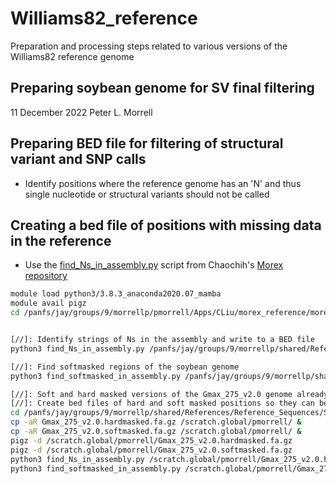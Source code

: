 # Williams82_reference
Preparation and processing steps related to various versions of the Williams82 reference genome

## Preparing soybean genome for SV final filtering
11 December 2022
Peter L. Morrell

## Preparing BED file for filtering of structural variant and SNP calls
* Identify positions where the reference genome has an 'N' and thus single nucleotide or structural variants should not be called


## Creating a bed file of positions with missing data in the reference
* Use the [find_Ns_in_assembly.py](https://github.com/MorrellLAB/morex_reference/blob/master/morex_v3/find_Ns_in_assembly.py) script from Chaochih's [Morex repository](https://github.com/MorrellLAB/morex_reference)

```bash
module load python3/3.8.3_anaconda2020.07_mamba
module avail pigz
cd /panfs/jay/groups/9/morrellp/pmorrell/Apps/CLiu/morex_reference/morex_v3


[//]: Identify strings of Ns in the assembly and write to a BED file
python3 find_Ns_in_assembly.py /panfs/jay/groups/9/morrellp/shared/References/Reference_Sequences/Soybean/PhytozomeV11/Gmax/assembly/Gmax_275_v2.0.fa >/panfs/jay/groups/9/morrellp/shared/References/Reference_Sequences/Soybean/PhytozomeV11/Gmax/assembly/Gmax_275_v2.0_Ns.bed &

[//]: Find softmasked regions of the soybean genome
python3 find_softmasked_in_assembly.py /panfs/jay/groups/9/morrellp/shared/References/Reference_Sequences/Soybean/PhytozomeV11/Gmax/assembly/Gmax_275_v2.0.fa >/scratch.global/pmorrell/test.bed

[//]: Soft and hard masked versions of the Gmax_275_v2.0 genome already exist, but need to decompress
[//]: Create bed files of hard and soft masked positions so they can be excluded from 
cd /panfs/jay/groups/9/morrellp/shared/References/Reference_Sequences/Soybean/PhytozomeV11/Gmax/assembly/
cp -aR Gmax_275_v2.0.hardmasked.fa.gz /scratch.global/pmorrell/ &
cp -aR Gmax_275_v2.0.softmasked.fa.gz /scratch.global/pmorrell/ &
pigz -d /scratch.global/pmorrell/Gmax_275_v2.0.hardmasked.fa.gz
pigz -d /scratch.global/pmorrell/Gmax_275_v2.0.softmasked.fa.gz
python3 find_Ns_in_assembly.py /scratch.global/pmorrell/Gmax_275_v2.0.hardmasked.fa >/panfs/jay/groups/9/morrellp/shared/References/Reference_Sequences/Soybean/PhytozomeV11/Gmax/assembly/Gmax_275_v2.0.hardmasked.bed &
python3 find_softmasked_in_assembly.py /scratch.global/pmorrell/Gmax_275_v2.0.softmasked.fa >/panfs/jay/groups/9/morrellp/shared/References/Reference_Sequences/Soybean/PhytozomeV11/Gmax/assembly/Gmax_275_v2.0.softmasked.bed &
```

